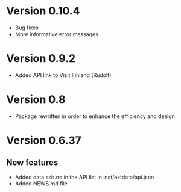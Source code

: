 # Version 0.10.4

- Bug fixes
- More informative error messages

# Version 0.9.2

- Added API link to Visit Finland (Rudolf)

# Version 0.8

- Package rewritten in order to enhance the efficiency and design


# Version 0.6.37

## New features

- Added data.ssb.no in the API list in inst/extdata/api.json
- Added NEWS.md file
